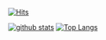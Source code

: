 [![Hits](https://hits.seeyoufarm.com/api/count/incr/badge.svg?url=https%3A%2F%2Fgithub.com%2FJeongDeok)](https://hits.seeyoufarm.com)


[![github stats](https://github-readme-stats.vercel.app/api?username=JeongDeok&show_icons=true&hide_border=true)](https://github.com/JeongDeok)
[![Top Langs](https://github-readme-stats.vercel.app/api/top-langs/?username=JeongDeok&layout=compact)](https://github.com/JeongDeok)
